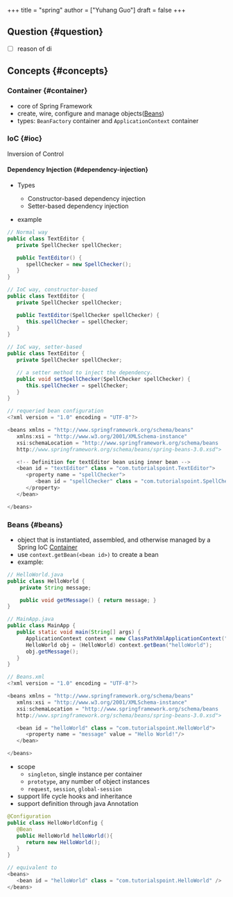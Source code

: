 +++
title = "spring"
author = ["Yuhang Guo"]
draft = false
+++

## Question {#question}

-   [ ] reason of di


## Concepts {#concepts}


### Container {#container}

-   core of Spring Framework
-   create, wire, configure and manage objects([Beans](#beans))
-   types: `BeanFactory` container and `ApplicationContext` container


### IoC {#ioc}

Inversion of Control


#### Dependency Injection {#dependency-injection}

-   Types
    -   Constructor-based dependency injection
    -   Setter-based dependency injection

-   example

<!--listend-->

```java
// Normal way
public class TextEditor {
   private SpellChecker spellChecker;

   public TextEditor() {
      spellChecker = new SpellChecker();
   }
}

// IoC way, constructor-based
public class TextEditor {
   private SpellChecker spellChecker;

   public TextEditor(SpellChecker spellChecker) {
      this.spellChecker = spellChecker;
   }
}

// IoC way, setter-based
public class TextEditor {
   private SpellChecker spellChecker;

   // a setter method to inject the dependency.
   public void setSpellChecker(SpellChecker spellChecker) {
      this.spellChecker = spellChecker;
   }
}

// requeried bean configuration
<?xml version = "1.0" encoding = "UTF-8"?>

<beans xmlns = "http://www.springframework.org/schema/beans"
   xmlns:xsi = "http://www.w3.org/2001/XMLSchema-instance"
   xsi:schemaLocation = "http://www.springframework.org/schema/beans
   http://www.springframework.org/schema/beans/spring-beans-3.0.xsd">

   <!-- Definition for textEditor bean using inner bean -->
   <bean id = "textEditor" class = "com.tutorialspoint.TextEditor">
      <property name = "spellChecker">
         <bean id = "spellChecker" class = "com.tutorialspoint.SpellChecker"/>
      </property>
   </bean>

</beans>
```


### Beans {#beans}

-   object that is instantiated, assembled, and otherwise managed by a Spring IoC [Container](#container)
-   use `context.getBean(<bean id>)` to create a bean
-   example:

<!--listend-->

```java
// HelloWorld.java
public class HelloWorld {
    private String message;

    public void getMessage() { return message; }
}

// MainApp.java
public class MainApp {
   public static void main(String[] args) {
      ApplicationContext context = new ClassPathXmlApplicationContext("Beans.xml");
      HelloWorld obj = (HelloWorld) context.getBean("helloWorld");
      obj.getMessage();
   }
}

// Beans.xml
<?xml version = "1.0" encoding = "UTF-8"?>

<beans xmlns = "http://www.springframework.org/schema/beans"
   xmlns:xsi = "http://www.w3.org/2001/XMLSchema-instance"
   xsi:schemaLocation = "http://www.springframework.org/schema/beans
   http://www.springframework.org/schema/beans/spring-beans-3.0.xsd">

   <bean id = "helloWorld" class = "com.tutorialspoint.HelloWorld">
      <property name = "message" value = "Hello World!"/>
   </bean>

</beans>
```

-   scope
    -   `singleton`, single instance per container
    -   `prototype`, any number of object instances
    -   `request`, `session`, `global-session`
-   support life cycle hooks and inheritance
-   support definition through java Annotation

<!--listend-->

```java
@Configuration
public class HelloWorldConfig {
   @Bean
   public HelloWorld helloWorld(){
      return new HelloWorld();
   }
}

// equivalent to
<beans>
   <bean id = "helloWorld" class = "com.tutorialspoint.HelloWorld" />
</beans>
```

